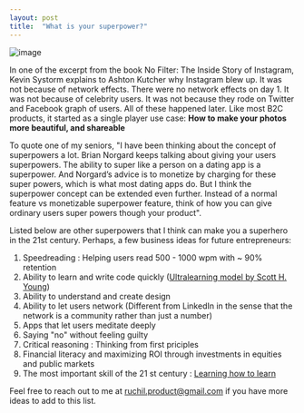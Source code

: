 ```yaml
---
layout: post
title:  "What is your superpower?"
---
```


![image](https://manassaloi.com/assets/img/no_filter.png)

In one of the excerpt from the book No Filter: The Inside Story of Instagram, Kevin Systorm explains to Ashton Kutcher why Instagram blew up. It was not because of network effects. There were no network effects on day 1. It was not because of celebrity users. It was not because they rode on Twitter and Facebook graph of users. All of these happened later. Like most B2C products, it started as a single player use case: **How to make your photos more beautiful, and shareable**

To quote one of my seniors, "I have been thinking about the concept of superpowers a lot. Brian Norgard keeps talking about giving your users superpowers. The ability to super like a person on a dating app is a superpower. And Norgard’s advice is to monetize by charging for these super powers, which is what most dating apps do. But I think the superpower concept can be extended even further. Instead of a normal feature vs monetizable superpower feature, think of how you can give ordinary users super powers though your product".

Listed below are other superpowers that I think can make you a superhero in the 21st century. Perhaps, a few business ideas for future entrepreneurs: 

1. Speedreading : Helping users read 500 - 1000 wpm with ~ 90% retention 
2. Ability to learn and write code quickly ([Ultralearning model by Scott H. Young][jekyll-ultralearning])
3. Ability to understand and create design 
4. Ability to let users network (Different from LinkedIn in the sense that the network is a community 
   rather than just a number)
5. Apps that let users meditate deeply 
6. Saying "no" without feeling guilty 
7. Critical reasoning : Thinking from first priciples 
8. Financial literacy and maximizing ROI through investments in equities and public markets 
9. The most important skill of the 21 st century : [Learning how to learn][jekyll-learn]

[jekyll-learn]: https://www.coursera.org/learn/learning-how-to-learn
[jekyll-ultralearning]: https://www.goodreads.com/book/show/44770129-ultralearning

Feel free to reach out to me at ruchil.product@gmail.com if you have more ideas to add to this list. 













